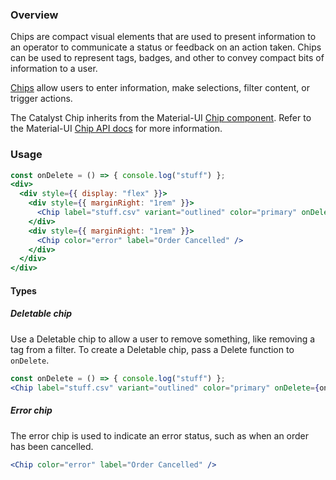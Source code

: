 ### Overview

Chips are compact visual elements that are used to present information to an operator to communicate a status or feedback on an action taken. Chips can be used to represent tags, badges, and other to convey compact bits of information to a user.

[Chips](https://material.io/design/components/chips.html) allow users to enter information, make selections, filter content, or trigger actions.

The Catalyst Chip inherits from the Material-UI [Chip component](https://material-ui.com/components/chips/). Refer to the Material-UI [Chip API docs](https://material-ui.com/api/chip/) for more information. 

### Usage

<!-- Show all the variants/combos we use in Reaction Admin, without the code box > -->

```jsx noeditor
const onDelete = () => { console.log("stuff") };
<div>
  <div style={{ display: "flex" }}>
    <div style={{ marginRight: "1rem" }}>
      <Chip label="stuff.csv" variant="outlined" color="primary" onDelete={onDelete} />
    </div>
    <div style={{ marginRight: "1rem" }}>
      <Chip color="error" label="Order Cancelled" />
    </div>
  </div>
</div>
```

#### Types

<!-- Show all Types of the component used in Reaction Admin -->

##### Deletable chip

<!-- Explain when to use this type of the component, and give a real life Reaction Admin example -->

Use a Deletable chip to allow a user to remove something, like removing a tag from a filter. To create a Deletable chip, pass a Delete function to `onDelete`.

```jsx
const onDelete = () => { console.log("stuff") };
<Chip label="stuff.csv" variant="outlined" color="primary" onDelete={onDelete} />
```

##### Error chip

<!-- Explain when to use this type of the component, and give a real life Reaction Admin example -->

The error chip is used to indicate an error status, such as when an order has been cancelled.

```jsx
<Chip color="error" label="Order Cancelled" />
```

